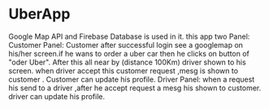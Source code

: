 # UberApp
Google Map API and Firebase Database is used in it.
this app two Panel:
Customer Panel:
Customer after successful login see a googlemap on his/her screen.if he wans to order a uber car then he clicks on button of "oder Uber".
After this all near by (distance 100Km) driver shown to his screen.
when driver accept this customer request ,mesg is shown to customer .
Customer can update his profile.
Driver Panel:
when a request his send to a driver ,after he accept request a mesg his shown to customer.
driver can update his profile.
